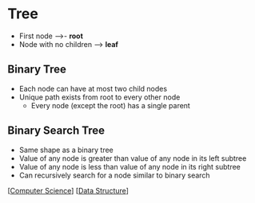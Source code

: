 # Tree

- First node -->- **root**
- Node with no children --> **leaf**

## Binary Tree

- Each node can have at most two child nodes
- Unique path exists from root to every other node
  - Every node (except the root) has a single parent

## Binary Search Tree

- Same shape as a binary tree
- Value of any node is greater than value of any node in its left subtree
- Value of any node is less than value of any node in its right subtree
- Can recursively search for a node similar to binary search

[[Computer Science]] [[Data Structure]]

[//begin]: # "Autogenerated link references for markdown compatibility"
[Computer Science]: computer-science "Computer Science"
[Data Structure]: data-structure "Data Structure"
[//end]: # "Autogenerated link references"